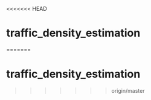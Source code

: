 <<<<<<< HEAD
# traffic_density_estimation
=======
# traffic_density_estimation
>>>>>>> origin/master
